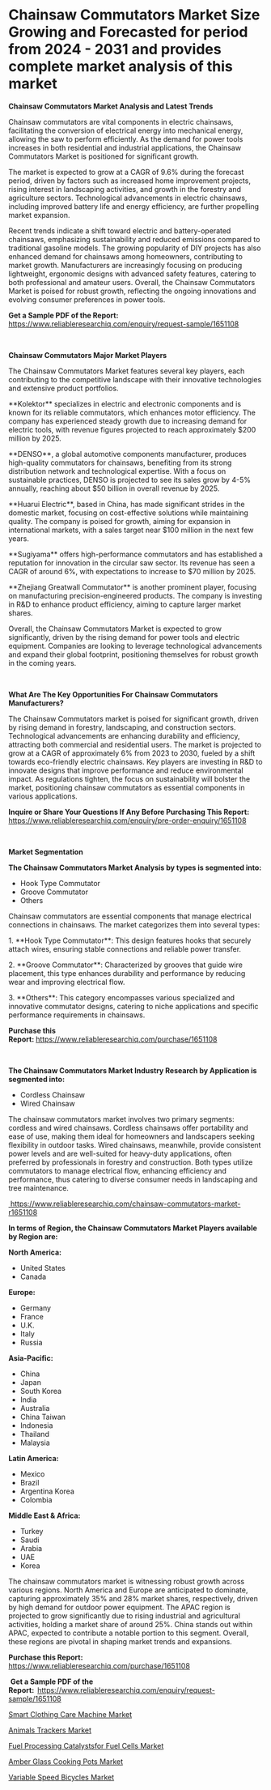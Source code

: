 <p><h1>Chainsaw Commutators Market Size Growing and Forecasted for period from 2024 - 2031 and provides complete market analysis of this market</h1></p><p><strong>Chainsaw Commutators Market Analysis and Latest Trends</strong></p>
<p><p>Chainsaw commutators are vital components in electric chainsaws, facilitating the conversion of electrical energy into mechanical energy, allowing the saw to perform efficiently. As the demand for power tools increases in both residential and industrial applications, the Chainsaw Commutators Market is positioned for significant growth.</p><p>The market is expected to grow at a CAGR of 9.6% during the forecast period, driven by factors such as increased home improvement projects, rising interest in landscaping activities, and growth in the forestry and agriculture sectors. Technological advancements in electric chainsaws, including improved battery life and energy efficiency, are further propelling market expansion.</p><p>Recent trends indicate a shift toward electric and battery-operated chainsaws, emphasizing sustainability and reduced emissions compared to traditional gasoline models. The growing popularity of DIY projects has also enhanced demand for chainsaws among homeowners, contributing to market growth. Manufacturers are increasingly focusing on producing lightweight, ergonomic designs with advanced safety features, catering to both professional and amateur users. Overall, the Chainsaw Commutators Market is poised for robust growth, reflecting the ongoing innovations and evolving consumer preferences in power tools.</p></p>
<p><strong>Get a Sample PDF of the Report:&nbsp;</strong> <a href="https://www.reliableresearchiq.com/enquiry/request-sample/1651108?utm_campaign=1847&utm_medium=2&utm_source=Github&utm_content=ia&utm_term=08122024&utm_id=chainsaw-commutators">https://www.reliableresearchiq.com/enquiry/request-sample/1651108</a></p>
<p>&nbsp;</p>
<p><strong>Chainsaw Commutators Major Market Players</strong></p>
<p><p>The Chainsaw Commutators Market features several key players, each contributing to the competitive landscape with their innovative technologies and extensive product portfolios.</p><p>**Kolektor** specializes in electric and electronic components and is known for its reliable commutators, which enhances motor efficiency. The company has experienced steady growth due to increasing demand for electric tools, with revenue figures projected to reach approximately $200 million by 2025.</p><p>**DENSO**, a global automotive components manufacturer, produces high-quality commutators for chainsaws, benefiting from its strong distribution network and technological expertise. With a focus on sustainable practices, DENSO is projected to see its sales grow by 4-5% annually, reaching about $50 billion in overall revenue by 2025.</p><p>**Huarui Electric**, based in China, has made significant strides in the domestic market, focusing on cost-effective solutions while maintaining quality. The company is poised for growth, aiming for expansion in international markets, with a sales target near $100 million in the next few years.</p><p>**Sugiyama** offers high-performance commutators and has established a reputation for innovation in the circular saw sector. Its revenue has seen a CAGR of around 6%, with expectations to increase to $70 million by 2025.</p><p>**Zhejiang Greatwall Commutator** is another prominent player, focusing on manufacturing precision-engineered products. The company is investing in R&D to enhance product efficiency, aiming to capture larger market shares.</p><p>Overall, the Chainsaw Commutators Market is expected to grow significantly, driven by the rising demand for power tools and electric equipment. Companies are looking to leverage technological advancements and expand their global footprint, positioning themselves for robust growth in the coming years.</p></p>
<p>&nbsp;</p>
<p><strong>What Are The Key Opportunities For Chainsaw Commutators Manufacturers?</strong></p>
<p><p>The Chainsaw Commutators market is poised for significant growth, driven by rising demand in forestry, landscaping, and construction sectors. Technological advancements are enhancing durability and efficiency, attracting both commercial and residential users. The market is projected to grow at a CAGR of approximately 6% from 2023 to 2030, fueled by a shift towards eco-friendly electric chainsaws. Key players are investing in R&D to innovate designs that improve performance and reduce environmental impact. As regulations tighten, the focus on sustainability will bolster the market, positioning chainsaw commutators as essential components in various applications.</p></p>
<p><strong>Inquire or Share Your Questions If Any Before Purchasing This Report:</strong> <a href="https://www.reliableresearchiq.com/enquiry/pre-order-enquiry/1651108?utm_campaign=1847&utm_medium=2&utm_source=Github&utm_content=ia&utm_term=08122024&utm_id=chainsaw-commutators">https://www.reliableresearchiq.com/enquiry/pre-order-enquiry/1651108</a></p>
<p>&nbsp;</p>
<p><strong>Market Segmentation</strong></p>
<p><strong>The Chainsaw Commutators Market Analysis by types is segmented into:</strong></p>
<p><ul><li>Hook Type Commutator</li><li>Groove Commutator</li><li>Others</li></ul></p>
<p><p>Chainsaw commutators are essential components that manage electrical connections in chainsaws. The market categorizes them into several types: </p><p>1. **Hook Type Commutator**: This design features hooks that securely attach wires, ensuring stable connections and reliable power transfer.</p><p>  </p><p>2. **Groove Commutator**: Characterized by grooves that guide wire placement, this type enhances durability and performance by reducing wear and improving electrical flow.</p><p>3. **Others**: This category encompasses various specialized and innovative commutator designs, catering to niche applications and specific performance requirements in chainsaws.</p></p>
<p><strong>Purchase this Report:&nbsp;</strong><a href="https://www.reliableresearchiq.com/purchase/1651108?utm_campaign=1847&utm_medium=2&utm_source=Github&utm_content=ia&utm_term=08122024&utm_id=chainsaw-commutators">https://www.reliableresearchiq.com/purchase/1651108</a></p>
<p>&nbsp;</p>
<p><strong>The Chainsaw Commutators Market Industry Research by Application is segmented into:</strong></p>
<p><ul><li>Cordless Chainsaw</li><li>Wired Chainsaw</li></ul></p>
<p><p>The chainsaw commutators market involves two primary segments: cordless and wired chainsaws. Cordless chainsaws offer portability and ease of use, making them ideal for homeowners and landscapers seeking flexibility in outdoor tasks. Wired chainsaws, meanwhile, provide consistent power levels and are well-suited for heavy-duty applications, often preferred by professionals in forestry and construction. Both types utilize commutators to manage electrical flow, enhancing efficiency and performance, thus catering to diverse consumer needs in landscaping and tree maintenance.</p></p>
<p><a href="https://www.reliableresearchiq.com/chainsaw-commutators-market-r1651108?utm_campaign=1847&utm_medium=2&utm_source=Github&utm_content=ia&utm_term=08122024&utm_id=chainsaw-commutators">&nbsp;https://www.reliableresearchiq.com/chainsaw-commutators-market-r1651108</a></p>
<p><strong>In terms of Region, the Chainsaw Commutators Market Players available by Region are:</strong></p>
<p>
    <p> <strong> North America: </strong>
        <ul>
            <li>United States</li>
            <li>Canada</li>
        </ul>
        </p> 
    <p> <strong> Europe: </strong>
        <ul>
            <li>Germany</li>
            <li>France</li>
            <li>U.K.</li>
            <li>Italy</li>
            <li>Russia</li>
        </ul>
        </p> 
    <p> <strong> Asia-Pacific: </strong>
        <ul>
            <li>China</li>
            <li>Japan</li>
            <li>South Korea</li>
            <li>India</li>
            <li>Australia</li>
            <li>China Taiwan</li>
            <li>Indonesia</li>
            <li>Thailand</li>
            <li>Malaysia</li>
        </ul>
        </p> 
    <p> <strong> Latin America: </strong>
        <ul>
            <li>Mexico</li>
            <li>Brazil</li>
            <li>Argentina Korea</li>
            <li>Colombia</li>
        </ul>
        </p> 
    <p> <strong> Middle East & Africa: </strong>
        <ul>
            <li>Turkey</li>
            <li>Saudi</li>
            <li>Arabia</li>
            <li>UAE</li>
            <li>Korea</li>
        </ul>
    </p>
    </p>
<p><p>The chainsaw commutators market is witnessing robust growth across various regions. North America and Europe are anticipated to dominate, capturing approximately 35% and 28% market shares, respectively, driven by high demand for outdoor power equipment. The APAC region is projected to grow significantly due to rising industrial and agricultural activities, holding a market share of around 25%. China stands out within APAC, expected to contribute a notable portion to this segment. Overall, these regions are pivotal in shaping market trends and expansions.</p></p>
<p><strong>Purchase this Report: </strong><a href="https://www.reliableresearchiq.com/purchase/1651108?utm_campaign=1847&utm_medium=2&utm_source=Github&utm_content=ia&utm_term=08122024&utm_id=chainsaw-commutators">https://www.reliableresearchiq.com/purchase/1651108</a></p>
<p>&nbsp;<strong>Get a Sample PDF of the Report:&nbsp;&nbsp;</strong><a href="https://www.reliableresearchiq.com/enquiry/request-sample/1651108?utm_campaign=1847&utm_medium=2&utm_source=Github&utm_content=ia&utm_term=08122024&utm_id=chainsaw-commutators">https://www.reliableresearchiq.com/enquiry/request-sample/1651108</a></p>
<p><strong></strong></p>
<p><p><a href="https://www.linkedin.com/pulse/smart-clothing-care-machine-market-analysis-report-2024-2031-wrile?utm_campaign=1847&utm_medium=2&utm_source=Github&utm_content=ia&utm_term=08122024&utm_id=chainsaw-commutators">Smart Clothing Care Machine Market</a></p><p><a href="https://www.linkedin.com/pulse/key-trends-growth-drivers-animals-trackers-market-striking-wb1ie?utm_campaign=1847&utm_medium=2&utm_source=Github&utm_content=ia&utm_term=08122024&utm_id=chainsaw-commutators">Animals Trackers Market</a></p><p><a href="https://www.linkedin.com/pulse/unlock-vital-data-fuel-processing-catalystsfor-cells-market-x1p6e?utm_campaign=1847&utm_medium=2&utm_source=Github&utm_content=ia&utm_term=08122024&utm_id=chainsaw-commutators">Fuel Processing Catalystsfor Fuel Cells Market</a></p><p><a href="https://www.linkedin.com/pulse/strategic-forecast-amber-glass-cooking-pots-market-growth-bqxve?utm_campaign=1847&utm_medium=2&utm_source=Github&utm_content=ia&utm_term=08122024&utm_id=chainsaw-commutators">Amber Glass Cooking Pots Market</a></p><p><a href="https://www.linkedin.com/pulse/variable-speed-bicycles-market-trends-growth-outlook-2024-2031-pjzpe?utm_campaign=1847&utm_medium=2&utm_source=Github&utm_content=ia&utm_term=08122024&utm_id=chainsaw-commutators">Variable Speed Bicycles Market</a></p></p>